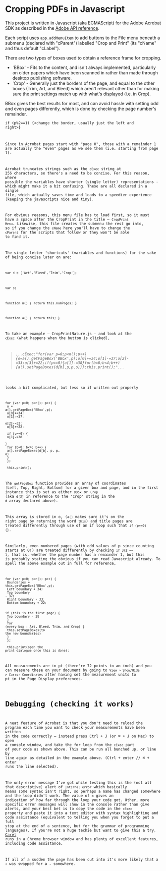 Cropping PDFs in Javascript
===================

This project is written in Javascript (aka ECMAScript) for the Adobe Acrobat SDK as described in the [Adobe API reference](http://www.adobe.com/content/dam/Adobe/en/devnet/acrobat/pdfs/js_api_reference.pdf).

Each script uses <code>app.addMenuItem</code> to add buttons to the File menu beneath a submenu (declared with "cParent") labelled "Crop and Print" (its "cName" and thus default "cLabel").

There are two types of boxes used to obtain a reference frame for cropping.
* 'BBox' - Fits to the content, and isn't always implemented, particularly on older papers which have been scanned in rather than made through desktop publishing software.
* 'Crop' - Generally just the borders of the page, and equal to the other boxes (Trim, Art, and Bleed) which aren't relevant other than for making sure the print settings match up with what's displayed (i.e. in Crop).

BBox gives the best results for most, and can avoid hassle with setting odd and even pages differently, which is done by checking the page number's remainder.

<code>if (p%2==1) {<change the border, usually just the left and right>}

Since in Acrobat pages start with "page 0", those with a remainder 1 are actually the "even" pages as we see them (i.e. starting from page 1).

Acrobat truncates strings such as the <code>cExec</code> string at 256 characters, so there's a need to be concise. For this reason, where possible the variables have shorter (single letter) representations - which might make it a bit confusing. These are all declared in a single file, which actually saves time and leads to a speedier experience (keeping the javascripts nice and tiny).

For obvious reasons, this menu file has to load first, so it must have a space after the CropPrint in the title — <code>CropPrint Menu</code>. Likewise, this file creates the submenu the rest go into, so if you change the <code>cName</code> here you'll have to change the <code>cParent</code> for the scripts that follow or they won't be able to find it.

The single letter 'shortcuts' (variables and functions) for the sake of being concise later on are:

<code>var d = ['Art','Bleed','Trim','Crop'];</code>

<code>var o;</code>

<code>function n() { return this.numPages; }</code>

<code>function a() { return this; }</code>

To take an example — CropPrintNature.js — and look at the <code>cExec</code> (what happens when the button is clicked),

<blockquote><i>...cExec:"for(var p=0;p&lt;n();p++){o=a().getPageBox('BBox',p);o[0]+=34;o[1]-=37;o[2]-=33;o[3]+=22;if(p==0){o[1]-=38}for(b=0;b&lt;4;b++){a().setPageBoxes(d[b],p,p,o)}};this.print();"...</i></blockquote>

looks a bit complicated, but less so if written out properly

<code>for (var p=0; p&lt;n(); p++) {<br />
o = a().getPageBox('BBox',p);<br />
o[0]+=34;<br />
o[1]-=37;<br />
o[2]-=33;<br />
o[3]+=22;<br /><br />
   if (p==0) {<br />
   o[1]-=38<br />
   }<br />
   for (b=0; b&lt;4; b++) {<br />
   a().setPageBoxes(d[b], p, p, o)<br />
   }<br />
};<br /><br />
this.print();</code>

The <code>getPageBox</code> function provides an array of coordinates [Left, Top, Right, Bottom] for a given box and page, and in the first instance this is set as either <code>BBox</code> or <code>Crop</code> (aka <code>d[3]</code> in reference to the 'Crop' string in the <code>d</code> array declared above).

This array is stored in o, (<code>a()</code> makes sure it's on the right page by returning the word <code>this</code>) and title pages are treated differently through use of an if loop such that <code>if (p==0) {<change coordinates again>}</code>.

Similarly, even numbered pages (with odd values of p since counting starts at 0!) are treated differently by checking <code>if p%2 == 1</code>, that is, whether the page number has a remainder 1, but this is probably stating the obvious if you can read Javascript already. To spell the above example out in full for reference,

<code>for (var p=0; p&lt;n(); p++) {<br />
Boundaries = this.getPageBox('BBox',p);<br />
Left boundary + 34;<br />
Top boundary - 37;<br />
Right boundary - 33;<br />
Bottom boundary + 22;<br /><br />
   if (this is the first page) {<br />
   Top boundary - 38<br />
   }<br />
   for (every box - Art, Bleed, Trim, and Crop) {<br />
   this.setPageBoxes(to the new boundaries)<br />
   }<br />
};<br /><br />
this.print(open the print dialogue once this is done);</code>

All measurements are in pt (there're 72 points to an inch) and you can measure these on your document by going to <code>View > Show/Hide > Cursor Coordinates</code> after having set the measurement units to pt in the Page Display preferences.

Debugging (checking it works)
===================

A neat feature of Acrobat is that you don't need to reload the program each time you want to check your measurements have been written in the code correctly — instead press Ctrl + J (or ⌘ + J on Mac) to open a console window, and take the for loop from the <code>cExec</code> part of your code as shown above. This can be run all bunched up, or line by line again as detailed in the example above. (Ctrl + enter // ⌘ + enter runs the line selected).

The only error message I've got while testing this is the (not all that descriptive) alert of <code>Internal error</code> which basically means some syntax isn't right, so perhaps a name has changed somewhere and the loop didn't work. The value of <code>o</code> gives an indication of how far through the loop your code got. Other, more specific error messages will show in the console rather than give alerts, and your best bet is to copy the code in the <code>cExec</code> property and paste it into a text editor with syntax highlighting and code assistance (equivalent to telling you when you forget to put a full stop at the end of a sentence, but for the grammar of programming languages). If you're not a huge techie but want to give this a try, [Caret](https://chrome.google.com/webstore/detail/caret/fljalecfjciodhpcledpamjachpmelml) runs in a Chrome browser window and has plenty of excellent features, including code assistance.

If all of a sudden the page has been cut into it's more likely that a <code>+</code> was swapped for a <code>-</code> somewhere.
